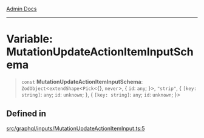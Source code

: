 [Admin Docs](/)

***

# Variable: MutationUpdateActionItemInputSchema

> `const` **MutationUpdateActionItemInputSchema**: `ZodObject`\<`extendShape`\<`Pick`\<\{\}, `never`\>, \{ `id`: `any`; \}\>, `"strip"`, \{ `[key: string]`: `any`;  `id`: `unknown`; \}, \{ `[key: string]`: `any`;  `id`: `unknown`; \}\>

## Defined in

[src/graphql/inputs/MutationUpdateActionItemInput.ts:5](https://github.com/NishantSinghhhhh/talawa-api/blob/ff0f1d6ae21d3428519b64e42fe3bfdff573cb6e/src/graphql/inputs/MutationUpdateActionItemInput.ts#L5)
